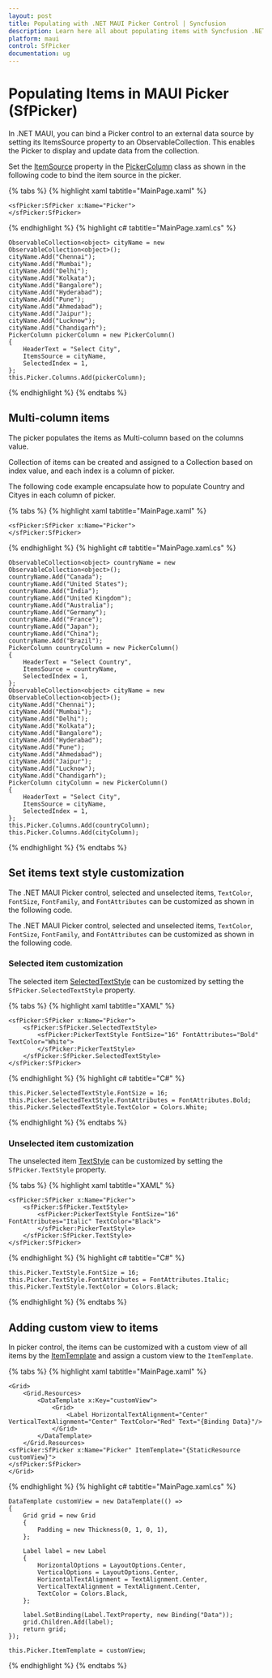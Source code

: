 ```yaml
---
layout: post
title: Populating with .NET MAUI Picker Control | Syncfusion
description: Learn here all about populating items with Syncfusion .NET MAUI Picker (SfPicker) control.
platform: maui
control: SfPicker
documentation: ug
---
```


# Populating Items in MAUI Picker (SfPicker)

In .NET MAUI, you can bind a Picker control to an external data source by setting its ItemsSource property to an ObservableCollection. This enables the Picker to display and update data from the collection.

Set the [ItemSource](https://help.syncfusion.com/cr/maui/Syncfusion.Maui.Picker.PickerColumn.html#Syncfusion_Maui_Picker_PickerColumn_ItemsSource) property in the [PickerColumn](https://help.syncfusion.com/cr/maui/Syncfusion.Maui.Picker.PickerColumn.html) class as shown in the following code to bind the item source in the picker.

{% tabs %}
{% highlight xaml tabtitle="MainPage.xaml" %}

    <sfPicker:SfPicker x:Name="Picker">
    </sfPicker:SfPicker>

{% endhighlight %}
{% highlight c# tabtitle="MainPage.xaml.cs" %}

    ObservableCollection<object> cityName = new ObservableCollection<object>();
    cityName.Add("Chennai");
    cityName.Add("Mumbai");
    cityName.Add("Delhi");
    cityName.Add("Kolkata");
    cityName.Add("Bangalore");
    cityName.Add("Hyderabad");
    cityName.Add("Pune");
    cityName.Add("Ahmedabad");
    cityName.Add("Jaipur");
    cityName.Add("Lucknow");
    cityName.Add("Chandigarh");
    PickerColumn pickerColumn = new PickerColumn()
    {
        HeaderText = "Select City",
        ItemsSource = cityName,
        SelectedIndex = 1,
    };
    this.Picker.Columns.Add(pickerColumn);

{% endhighlight %}
{% endtabs %}

## Multi-column items

The picker populates the items as Multi-column based on the columns value.

Collection of items can be created and assigned to a Collection based on index value, and each index is a column of picker.

The following code example encapsulate how to populate Country and Cityes in each column of picker.

{% tabs %}
{% highlight xaml tabtitle="MainPage.xaml" %}

    <sfPicker:SfPicker x:Name="Picker">
    </sfPicker:SfPicker>

{% endhighlight %}
{% highlight c# tabtitle="MainPage.xaml.cs" %}

    ObservableCollection<object> countryName = new ObservableCollection<object>();
    countryName.Add("Canada");
    countryName.Add("United States");
    countryName.Add("India");
    countryName.Add("United Kingdom");
    countryName.Add("Australia");
    countryName.Add("Germany");
    countryName.Add("France");
    countryName.Add("Japan");
    countryName.Add("China");
    countryName.Add("Brazil");
    PickerColumn countryColumn = new PickerColumn()
    {
        HeaderText = "Select Country",
        ItemsSource = countryName,
        SelectedIndex = 1,
    };
    ObservableCollection<object> cityName = new ObservableCollection<object>();
    cityName.Add("Chennai");
    cityName.Add("Mumbai");
    cityName.Add("Delhi");
    cityName.Add("Kolkata");
    cityName.Add("Bangalore");
    cityName.Add("Hyderabad");
    cityName.Add("Pune");
    cityName.Add("Ahmedabad");
    cityName.Add("Jaipur");
    cityName.Add("Lucknow");
    cityName.Add("Chandigarh");
    PickerColumn cityColumn = new PickerColumn()
    {
        HeaderText = "Select City",
        ItemsSource = cityName,
        SelectedIndex = 1,
    };
    this.Picker.Columns.Add(countryColumn);
    this.Picker.Columns.Add(cityColumn);

{% endhighlight %}
{% endtabs %}

## Set items text style customization

The .NET MAUI Picker control, selected and unselected items, `TextColor`, `FontSize`, `FontFamily`, and `FontAttributes` can be customized as shown in the following code.

The .NET MAUI Picker control, selected and unselected items, `TextColor`, `FontSize`, `FontFamily`, and `FontAttributes` can be customized as shown in the following code.

### Selected item customization

The selected item [SelectedTextStyle](https://help.syncfusion.com/cr/maui/Syncfusion.Maui.Picker.PickerBase.html#Syncfusion_Maui_Picker_PickerBase_SelectedTextStyle) can be customized by setting the `SfPicker.SelectedTextStyle` property.

{% tabs %}
{% highlight xaml tabtitle="XAML" %}

    <sfPicker:SfPicker x:Name="Picker">
        <sfPicker:SfPicker.SelectedTextStyle>
            <sfPicker:PickerTextStyle FontSize="16" FontAttributes="Bold" TextColor="White">
            </sfPicker:PickerTextStyle>
        </sfPicker:SfPicker.SelectedTextStyle>
    </sfPicker:SfPicker>

{% endhighlight %}
{% highlight c# tabtitle="C#" %}

    this.Picker.SelectedTextStyle.FontSize = 16;
    this.Picker.SelectedTextStyle.FontAttributes = FontAttributes.Bold;
    this.Picker.SelectedTextStyle.TextColor = Colors.White;

{% endhighlight %}
{% endtabs %}

### Unselected item customization

The unselected item [TextStyle](https://help.syncfusion.com/cr/maui/Syncfusion.Maui.Picker.PickerBase.html#Syncfusion_Maui_Picker_PickerBase_TextStyle) can be customized by setting the `SfPicker.TextStyle` property.

{% tabs %}
{% highlight xaml tabtitle="XAML" %}

    <sfPicker:SfPicker x:Name="Picker">
        <sfPicker:SfPicker.TextStyle>
            <sfPicker:PickerTextStyle FontSize="16" FontAttributes="Italic" TextColor="Black">
            </sfPicker:PickerTextStyle>
        </sfPicker:SfPicker.TextStyle>
    </sfPicker:SfPicker>

{% endhighlight %}
{% highlight c# tabtitle="C#" %}

    this.Picker.TextStyle.FontSize = 16;
    this.Picker.TextStyle.FontAttributes = FontAttributes.Italic;
    this.Picker.TextStyle.TextColor = Colors.Black;

{% endhighlight %}
{% endtabs %}

## Adding custom view to items

In picker control, the items can be customized with a custom view of all items by the [ItemTemplate](https://help.syncfusion.com/cr/maui/Syncfusion.Maui.Picker.SfPicker.html#Syncfusion_Maui_Picker_SfPicker_ItemTemplate) and assign a custom view to the `ItemTemplate`.

{% tabs %}
{% highlight xaml tabtitle="MainPage.xaml" %}

    <Grid>
        <Grid.Resources>
            <DataTemplate x:Key="customView">
                <Grid>
                    <Label HorizontalTextAlignment="Center" VerticalTextAlignment="Center" TextColor="Red" Text="{Binding Data}"/>    
                </Grid>
            </DataTemplate>
        </Grid.Resources>
    <sfPicker:SfPicker x:Name="Picker" ItemTemplate="{StaticResource customView}">
    </sfPicker:SfPicker>
    </Grid>

{% endhighlight %}
{% highlight c# tabtitle="MainPage.xaml.cs" %}

    DataTemplate customView = new DataTemplate(() =>
    {
        Grid grid = new Grid
        {
            Padding = new Thickness(0, 1, 0, 1),
        };

        Label label = new Label
        {
            HorizontalOptions = LayoutOptions.Center,
            VerticalOptions = LayoutOptions.Center,
            HorizontalTextAlignment = TextAlignment.Center,
            VerticalTextAlignment = TextAlignment.Center,
            TextColor = Colors.Black,
        };

        label.SetBinding(Label.TextProperty, new Binding("Data"));
        grid.Children.Add(label);
        return grid;
    });
    
    this.Picker.ItemTemplate = customView;

{% endhighlight %}
{% endtabs %}
